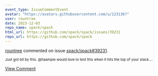 ```yaml
---
event_type: IssueCommentEvent
avatar: "https://avatars.githubusercontent.com/u/123136?"
user: rountree
date: 2023-12-03
repo_name: spack/spack
html_url: https://github.com/spack/spack/issues/39231
repo_url: https://github.com/spack/spack
---
```


<a href='https://github.com/rountree' target='_blank'>rountree</a> commented on issue <a href='https://github.com/spack/spack/issues/39231' target='_blank'>spack/spack#39231</a>.

<small>Just got bit by this.  @haampie would love to test this when it hits the top of your stack....</small>

<a href='https://github.com/spack/spack/issues/39231' target='_blank'>View Comment</a>